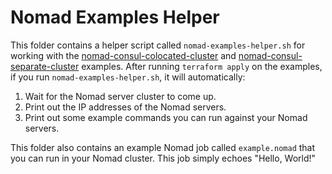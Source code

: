 # Nomad Examples Helper

This folder contains a helper script called `nomad-examples-helper.sh` for working with the 
[nomad-consul-colocated-cluster](https://github.com/hashicorp/terraform-aws-nomad/tree/master/examples/nomad-consul-colocated-cluster) and
[nomad-consul-separate-cluster](https://github.com/hashicorp/terraform-aws-nomad/tree/master/examples/nomad-consul-separate-cluster) examples. After running `terraform apply` on
the examples, if you run `nomad-examples-helper.sh`, it will automatically:

1. Wait for the Nomad server cluster to come up.
1. Print out the IP addresses of the Nomad servers.
1. Print out some example commands you can run against your Nomad servers.

This folder also contains an example Nomad job called `example.nomad` that you can run in your Nomad cluster. This job 
simply echoes "Hello, World!"

